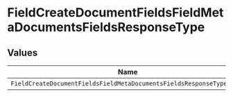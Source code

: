 # FieldCreateDocumentFieldsFieldMetaDocumentsFieldsResponseType


## Values

| Name                                                                 | Value                                                                |
| -------------------------------------------------------------------- | -------------------------------------------------------------------- |
| `FieldCreateDocumentFieldsFieldMetaDocumentsFieldsResponseTypeEmail` | email                                                                |